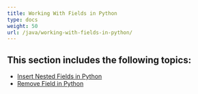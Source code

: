 ```yaml
---
title: Working With Fields in Python
type: docs
weight: 50
url: /java/working-with-fields-in-python/
---
```


## This section includes the following topics: 

- [Insert Nested Fields in Python](https://docs.aspose.com/words/java/insert-nested-fields-in-python/)
- [Remove Field in Python](https://docs.aspose.com/words/java/remove-field-in-python/)

